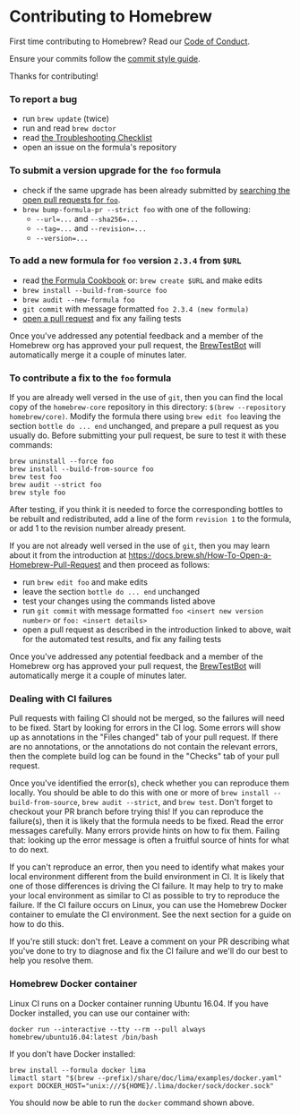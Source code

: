 # Contributing to Homebrew

First time contributing to Homebrew? Read our [Code of Conduct](https://github.com/Homebrew/.github/blob/HEAD/CODE_OF_CONDUCT.md#code-of-conduct).

Ensure your commits follow the [commit style guide](https://docs.brew.sh/Formula-Cookbook#commit).

Thanks for contributing!

### To report a bug

* run `brew update` (twice)
* run and read `brew doctor`
* read [the Troubleshooting Checklist](https://docs.brew.sh/Troubleshooting)
* open an issue on the formula's repository

### To submit a version upgrade for the `foo` formula

* check if the same upgrade has been already submitted by [searching the open pull requests for `foo`](https://github.com/Homebrew/homebrew-core/pulls?utf8=✓&q=is%3Apr+is%3Aopen+foo).
* `brew bump-formula-pr --strict foo` with one of the following:
  * `--url=...` and `--sha256=...`
  * `--tag=...` and `--revision=...`
  * `--version=...`

### To add a new formula for `foo` version `2.3.4` from `$URL`

* read [the Formula Cookbook](https://docs.brew.sh/Formula-Cookbook) or: `brew create $URL` and make edits
* `brew install --build-from-source foo`
* `brew audit --new-formula foo`
* `git commit` with message formatted `foo 2.3.4 (new formula)`
* [open a pull request](https://docs.brew.sh/How-To-Open-a-Homebrew-Pull-Request) and fix any failing tests

Once you've addressed any potential feedback and a member of the Homebrew org has approved your pull request, the [BrewTestBot](https://github.com/BrewTestBot) will automatically merge it a couple of minutes later.

### To contribute a fix to the `foo` formula

If you are already well versed in the use of `git`, then you can find the local
copy of the `homebrew-core` repository in this directory:
`$(brew --repository homebrew/core)`. Modify the formula there using `brew edit foo`
leaving the section `bottle do ... end` unchanged, and prepare a pull request
as you usually do.  Before submitting your pull request, be sure to test it
with these commands:

```
brew uninstall --force foo
brew install --build-from-source foo
brew test foo
brew audit --strict foo
brew style foo
```

After testing, if you think it is needed to force the corresponding bottles to be
rebuilt and redistributed, add a line of the form `revision 1` to the formula,
or add 1 to the revision number already present.

If you are not already well versed in the use of `git`, then you may learn
about it from the introduction at
https://docs.brew.sh/How-To-Open-a-Homebrew-Pull-Request and then proceed as
follows:

* run `brew edit foo` and make edits
* leave the section `bottle do ... end` unchanged
* test your changes using the commands listed above
* run `git commit` with message formatted `foo <insert new version number>` or `foo: <insert details>`
* open a pull request as described in the introduction linked to above, wait for the automated test results, and fix any failing tests

Once you've addressed any potential feedback and a member of the Homebrew org has approved your pull request, the [BrewTestBot](https://github.com/BrewTestBot) will automatically merge it a couple of minutes later.

### Dealing with CI failures

Pull requests with failing CI should not be merged, so the failures will need to be fixed. Start by looking for errors in the CI log. Some errors will show up as annotations in the "Files changed" tab of your pull request. If there are no annotations, or the annotations do not contain the relevant errors, then the complete build log can be found in the "Checks" tab of your pull request.

Once you've identified the error(s), check whether you can reproduce them locally. You should be able to do this with one or more of `brew install --build-from-source`, `brew audit --strict`, and `brew test`. Don't forget to checkout your PR branch before trying this! If you can reproduce the failure(s), then it is likely that the formula needs to be fixed. Read the error messages carefully. Many errors provide hints on how to fix them. Failing that: looking up the error message is often a fruitful source of hints for what to do next.

If you can't reproduce an error, then you need to identify what makes your local environment different from the build environment in CI. It is likely that one of those differences is driving the CI failure. It may help to try to make your local environment as similar to CI as possible to try to reproduce the failure. If the CI failure occurs on Linux, you can use the Homebrew Docker container to emulate the CI environment. See the next section for a guide on how to do this.

If you're still stuck: don't fret. Leave a comment on your PR describing what you've done to try to diagnose and fix the CI failure and we'll do our best to help you resolve them.

### Homebrew Docker container

Linux CI runs on a Docker container running Ubuntu 16.04. If you have Docker installed, you can use our container with:

```
docker run --interactive --tty --rm --pull always homebrew/ubuntu16.04:latest /bin/bash
```

If you don't have Docker installed:

```
brew install --formula docker lima
limactl start "$(brew --prefix)/share/doc/lima/examples/docker.yaml"
export DOCKER_HOST="unix:///${HOME}/.lima/docker/sock/docker.sock"
```

You should now be able to run the `docker` command shown above.
